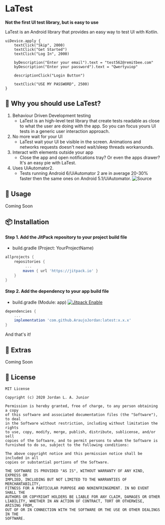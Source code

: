 # LaTest
**Not the first UI test library, but is easy to use**

LaTest is an Android library that provides an easy way to test UI with Kotlin.

```kotloin
uiDevice.apply {
    textClick("Skip", 2000)
    textClick("Get Started")
    textClick("Log In", 2000)

    byDescription("Enter your email").text = "test562@remitbee.com"
    byDescription("Enter your password").text = "Qwertyuiop"

    descriptionClick("Login Button")

    textClick("USE MY PASSWORD", 2500)
}
```

## 🚀 Why you should use LaTest?

1. Behaviour Driven Development testing
   * LaTest is an high-level test library that create tests readable as close to what the user are doing with the app. So you can focus yours UI tests in a generic user interaction approach.
2. No more wait for your UI
   * LaTest wait your UI be visible in the screen. Animations and networks requests doesn't need wait/sleep threads workarounds.
3. Interact with elements outside your app
   * Close the app and open notifications tray? Or even the apps drawer? It's an easy pie with LaTest.
4. Uses UiAutomator2.
   * Tests running Android 6/UiAutomator 2 are in average 20-30% faster then the same ones on Android 5.1/UiAutomator. ![Source](https://stackoverflow.com/a/50131368 "Source")

## 📖 Usage

Coming Soon

## 📦 Installation

#### Step 1. Add the JitPack repository to your project build file

+ build.gradle (Project: YourProjectName)
```gradle
allprojects {
	repositories {
	     ...
		maven { url 'https://jitpack.io' }
	}
}
```

#### Step 2. Add the dependency to your app build file

+ build.gradle (Module: app) [![Jitpack Enable](https://jitpack.io/v/AraujoJordan/latest.svg)](https://jitpack.io/AraujoJordan/latest/)
```gradle
dependencies {
    ...
	implementation 'com.github.AraujoJordan:latest:x.x.x'
}
```

And that's it!

## 🌟 Extras

Coming Soon

## 📄 License

```
MIT License

Copyright (c) 2020 Jordan L. A. Junior

Permission is hereby granted, free of charge, to any person obtaining a copy
of this software and associated documentation files (the "Software"), to deal
in the Software without restriction, including without limitation the rights
to use, copy, modify, merge, publish, distribute, sublicense, and/or sell
copies of the Software, and to permit persons to whom the Software is
furnished to do so, subject to the following conditions:

The above copyright notice and this permission notice shall be included in all
copies or substantial portions of the Software.

THE SOFTWARE IS PROVIDED "AS IS", WITHOUT WARRANTY OF ANY KIND, EXPRESS OR
IMPLIED, INCLUDING BUT NOT LIMITED TO THE WARRANTIES OF MERCHANTABILITY,
FITNESS FOR A PARTICULAR PURPOSE AND NONINFRINGEMENT. IN NO EVENT SHALL THE
AUTHORS OR COPYRIGHT HOLDERS BE LIABLE FOR ANY CLAIM, DAMAGES OR OTHER
LIABILITY, WHETHER IN AN ACTION OF CONTRACT, TORT OR OTHERWISE, ARISING FROM,
OUT OF OR IN CONNECTION WITH THE SOFTWARE OR THE USE OR OTHER DEALINGS IN THE
SOFTWARE.
```

